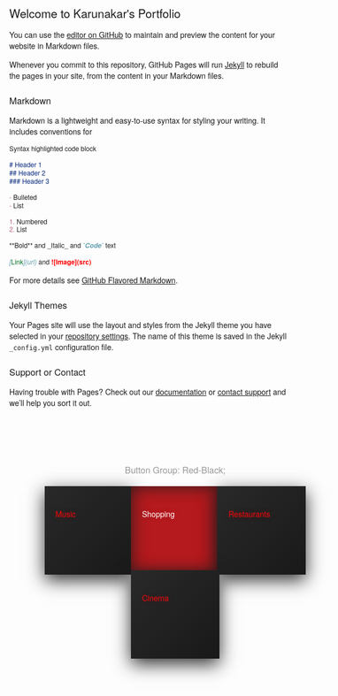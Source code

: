 ## Welcome to Karunakar's Portfolio
You can use the [editor on GitHub](https://github.com/karunakara7229203/karunakara7229203.github.io/edit/master/index.md) to maintain and preview the content for your website in Markdown files.

Whenever you commit to this repository, GitHub Pages will run [Jekyll](https://jekyllrb.com/) to rebuild the pages in your site, from the content in your Markdown files.

### Markdown

Markdown is a lightweight and easy-to-use syntax for styling your writing. It includes conventions for

```markdown
Syntax highlighted code block

# Header 1
## Header 2
### Header 3

- Bulleted
- List

1. Numbered
2. List

**Bold** and _Italic_ and `Code` text

[Link](url) and ![Image](src)
```

For more details see [GitHub Flavored Markdown](https://guides.github.com/features/mastering-markdown/).

### Jekyll Themes

Your Pages site will use the layout and styles from the Jekyll theme you have selected in your [repository settings](https://github.com/karunakara7229203/karunakara7229203.github.io/settings). The name of this theme is saved in the Jekyll `_config.yml` configuration file.

### Support or Contact

Having trouble with Pages? Check out our [documentation](https://help.github.com/categories/github-pages-basics/) or [contact support](https://github.com/contact) and we’ll help you sort it out.

<div class="button-group" id="redBlack">
  <h3>Button Group: Red-Black;<h3>
  <div class="button"> <span class="glyphicon glyphicon-headphones"></span> Music</div>
  <div class="button active"> <span class="glyphicon glyphicon-credit-card"></span> Shopping</div>
  <div class="button"> <span class="glyphicon glyphicon-cutlery"></span> Restaurants</div>
  <div class="button"> <span class="glyphicon glyphicon glyphicon-film"></span> Cinema</div>
</div>
 <script>
   $(document).ready(function() {
  buttonClick('#redBlack');
})

function buttonClick(string) {
  $(string).find(".button").click(function() {
    if (!$(this).hasClass('active')) {
      $(string + ' .active').removeClass('active');
      $(this).addClass('active');
    }
  })
}
   </script>
   
   <style>
  * {
  margin: 0;
  padding: 0;
  font-family: "HelveticaNeue-Light", "Helvetica Neue Light", "Helvetica Neue", Helvetica, Arial, "Lucida Grande", sans-serif;
  font-weight: 100;
}

.button-group {
  margin: 100px auto;
  width: 600px;
  margin-bottom: 30px;
  h3 {
    color: #999;
    text-align: center;
    font-size: 16px;
    margin-bottom: 10px;
  }
  &#redBlack .button {
    background: linear-gradient(135deg, #292929, #191919);
    border: none;
    width: 120px;
    height: 120px;
    padding: 20px;
    display: inline-block;
    margin: -4px;
    color: #F2070B;
    font-size: 14px;
    text-align: left;
    text-shadow: 0 0 10px rgba(181, 26, 30, 0.4);
    box-shadow: 0px 10px 30px rgba(28, 28, 28, 0.9);
    span {
      text-align: center;
      margin: 20px 0 20px 0;
      display: block;
      color: #fff;
      font-size: 32px;
      text-shadow: none;
    }
    &:hover {
      background: linear-gradient(-45deg, #292929, #191919);
    }
    &.active {
      background: #B51A1E;
      color: #fff;
      box-shadow: inset 0px 0px 30px rgba(28, 28, 28, 0.9);
    }
  }  
}
  </style>
